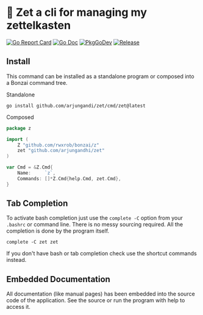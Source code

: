 # 🌳 Zet a cli for managing my zettelkasten 

[![Go Report Card](https://goreportcard.com/badge/github.com/arjungandhi/zet?style=flat-square)](https://goreportcard.com/report/github.com/arjungandhi/zet)
[![Go Doc](https://img.shields.io/badge/godoc-reference-blue.svg?style=flat-square)](http://godoc.org/github.com/arjungandhi/zet)
[![PkgGoDev](https://pkg.go.dev/badge/github.com/arjungandhi/zet)](https://pkg.go.dev/github.com/arjungandhi/zet)
[![Release](https://img.shields.io/github/release/arjungandhi/zet.svg?style=flat-square)](https://github.com/arjungandhi/zet/releases/latest)

## Install

This command can be installed as a standalone program or composed into a
Bonzai command tree.

Standalone

```
go install github.com/arjungandi/zet/cmd/zet@latest
```

Composed

```go
package z

import (
	Z "github.com/rwxrob/bonzai/z"
	zet "github.com/arjungandhi/zet"
)

var Cmd = &Z.Cmd{
	Name:     `z`,
	Commands: []*Z.Cmd{help.Cmd, zet.Cmd},
}
```

## Tab Completion

To activate bash completion just use the `complete -C` option from your
`.bashrc` or command line. There is no messy sourcing required. All the
completion is done by the program itself.

```
complete -C zet zet
```

If you don't have bash or tab completion check use the shortcut
commands instead.

## Embedded Documentation

All documentation (like manual pages) has been embedded into the source
code of the application. See the source or run the program with help to
access it.

